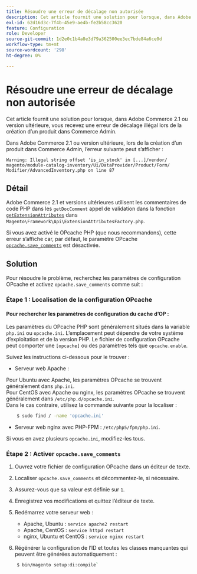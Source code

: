 ```yaml
---
title: Résoudre une erreur de décalage non autorisée
description: Cet article fournit une solution pour lorsque, dans Adobe Commerce 2.1 ou version ultérieure, vous recevez une erreur de décalage illégal lors de la création d’un produit dans Commerce Admin.
exl-id: 62d16d3c-7f4b-45e9-ae4b-fe2b58cc3620
feature: Configuration
role: Developer
source-git-commit: 1d2e0c1b4a8e3d79a362500ee3ec7bde84a6ce0d
workflow-type: tm+mt
source-wordcount: '298'
ht-degree: 0%

---
```


# Résoudre une erreur de décalage non autorisée

Cet article fournit une solution pour lorsque, dans Adobe Commerce 2.1 ou version ultérieure, vous recevez une erreur de décalage illégal lors de la création d’un produit dans Commerce Admin.

Dans Adobe Commerce 2.1 ou version ultérieure, lors de la création d’un produit dans Commerce Admin, l’erreur suivante peut s’afficher :

```text
Warning: Illegal string offset 'is_in_stock' in [...]/vendor/
magento/module-catalog-inventory/Ui/DataProvider/Product/Form/
Modifier/AdvancedInventory.php on line 87
```

## Détail

Adobe Commerce 2.1 et versions ultérieures utilisent les commentaires de code PHP dans les `getDocComment` appel de validation dans la fonction [`getExtensionAttributes`](https://github.com/magento/magento2/blob/2.3/lib/internal/Magento/Framework/Api/ExtensionAttributesFactory.php#L64-L73) dans `Magento\Framework\Api\ExtensionAttributesFactory.php`.

Si vous avez activé le OPcache PHP (que nous recommandons), cette erreur s’affiche car, par défaut, le paramètre OPcache [`opcache.save_comments`](http://php.net/manual/en/opcache.configuration.php#ini.opcache.save_comments) est désactivée.

## Solution

Pour résoudre le problème, recherchez les paramètres de configuration OPcache et activez `opcache.save_comments` comme suit :

### Étape 1 : Localisation de la configuration OPcache

#### Pour rechercher les paramètres de configuration du cache d’OP :

Les paramètres du OPcache PHP sont généralement situés dans la variable `php.ini` ou `opcache.ini`. L’emplacement peut dépendre de votre système d’exploitation et de la version PHP. Le fichier de configuration OPcache peut comporter une `[opcache]` ou des paramètres tels que `opcache.enable`.

Suivez les instructions ci-dessous pour le trouver :

* Serveur web Apache :<br>

Pour Ubuntu avec Apache, les paramètres OPcache se trouvent généralement dans `php.ini`.<br>
Pour CentOS avec Apache ou nginx, les paramètres OPcache se trouvent généralement dans `/etc/php.d/opcache.ini`.<br>
Dans le cas contraire, utilisez la commande suivante pour la localiser :

```bash
    $ sudo find / -name 'opcache.ini'
```

* Serveur web nginx avec PHP-FPM : `/etc/php5/fpm/php.ini`.

Si vous en avez plusieurs `opcache.ini`, modifiez-les tous.


### Étape 2 : Activer `opcache.save_comments`

1. Ouvrez votre fichier de configuration OPcache dans un éditeur de texte.
1. Localiser `opcache.save_comments` et décommentez-le, si nécessaire.
1. Assurez-vous que sa valeur est définie sur `1`.
1. Enregistrez vos modifications et quittez l’éditeur de texte.
1. Redémarrez votre serveur web :

   * Apache, Ubuntu : `service apache2 restart`
   * Apache, CentOS : `service httpd restart`
   * nginx, Ubuntu et CentOS : `service nginx restart`

1. Régénérer la configuration de l’ID et toutes les classes manquantes qui peuvent être générées automatiquement :

```bash
    $ bin/magento setup:di:compile`
```
